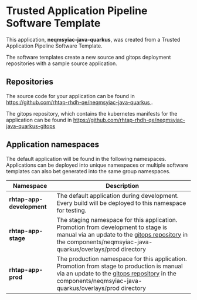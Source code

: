 # Trusted Application Pipeline Software Template

This application, **neqmsyiac-java-quarkus**, was created from a Trusted Application Pipeline Software Template.

The software templates create a new source and gitops deployment repositories with a sample source application. 

## Repositories

The source code for your application can be found in [https://github.com/rhtap-rhdh-qe/neqmsyiac-java-quarkus ](https://github.com/rhtap-rhdh-qe/neqmsyiac-java-quarkus ).
 
The gitops repository, which contains the kubernetes manifests for the application can be found in 
[https://github.com/rhtap-rhdh-qe/neqmsyiac-java-quarkus-gitops ](https://github.com/rhtap-rhdh-qe/neqmsyiac-java-quarkus-gitops ) 

## Application namespaces 

The default application will be found in the following namespaces. Applications can be deployed into unique namespaces or multiple software templates can also bet generated into the same group namespaces.  

|  Namespace   |  Description   |  
| -------- | -------- |   
| **rhtap-app-development** | The default application during development. Every build will be deployed to this namespace for testing. | 
| **rhtap-app-stage** | The staging namespace for this application. Promotion from development to stage is manual via an update to the [gitops repository](https://github.com/rhtap-rhdh-qe/neqmsyiac-java-quarkus-gitops ) in the components/neqmsyiac-java-quarkus/overlays/prod directory |  
| **rhtap-app-prod** | The production namespace for this application. Promotion from stage to production is manual via an update to the [gitops repository](https://github.com/rhtap-rhdh-qe/neqmsyiac-java-quarkus-gitops ) in the components/neqmsyiac-java-quarkus/overlays/prod directory | 